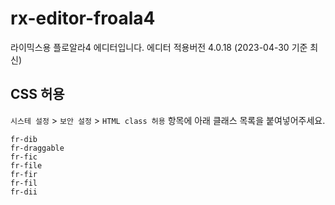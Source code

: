 # rx-editor-froala4
라이믹스용 플로알라4 에디터입니다. 에디터 적용버전 4.0.18 (2023-04-30 기준 최신)


## CSS 허용
`시스테 설정` > `보안 설정` > `HTML class 허용` 항목에 아래 클래스 목록을 붙여넣어주세요.

```
fr-dib
fr-draggable
fr-fic
fr-file
fr-fir
fr-fil
fr-dii
```
